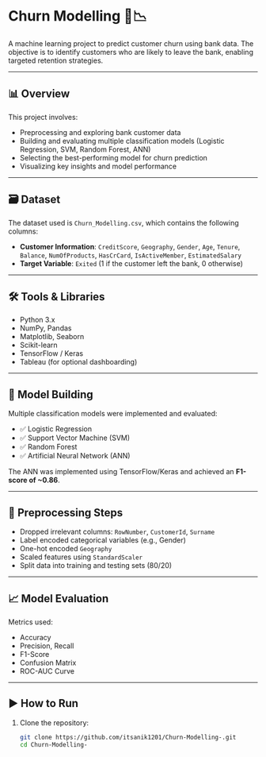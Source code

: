# Churn Modelling 🧠📉

A machine learning project to predict customer churn using bank data. The objective is to identify customers who are likely to leave the bank, enabling targeted retention strategies.

---

## 📊 Overview

This project involves:
- Preprocessing and exploring bank customer data
- Building and evaluating multiple classification models (Logistic Regression, SVM, Random Forest, ANN)
- Selecting the best-performing model for churn prediction
- Visualizing key insights and model performance

---

## 🗃️ Dataset

The dataset used is `Churn_Modelling.csv`, which contains the following columns:

- **Customer Information**: `CreditScore`, `Geography`, `Gender`, `Age`, `Tenure`, `Balance`, `NumOfProducts`, `HasCrCard`, `IsActiveMember`, `EstimatedSalary`
- **Target Variable**: `Exited` (1 if the customer left the bank, 0 otherwise)

---

## 🛠️ Tools & Libraries

- Python 3.x
- NumPy, Pandas
- Matplotlib, Seaborn
- Scikit-learn
- TensorFlow / Keras
- Tableau (for optional dashboarding)

---

## 🧪 Model Building

Multiple classification models were implemented and evaluated:
- ✅ Logistic Regression
- ✅ Support Vector Machine (SVM)
- ✅ Random Forest
- ✅ Artificial Neural Network (ANN)

The ANN was implemented using TensorFlow/Keras and achieved an **F1-score of ~0.86**.

---

## 🧹 Preprocessing Steps

- Dropped irrelevant columns: `RowNumber`, `CustomerId`, `Surname`
- Label encoded categorical variables (e.g., Gender)
- One-hot encoded `Geography`
- Scaled features using `StandardScaler`
- Split data into training and testing sets (80/20)

---

## 📈 Model Evaluation

Metrics used:
- Accuracy
- Precision, Recall
- F1-Score
- Confusion Matrix
- ROC-AUC Curve

---

## ▶️ How to Run

1. Clone the repository:
   ```bash
   git clone https://github.com/itsanik1201/Churn-Modelling-.git
   cd Churn-Modelling-
